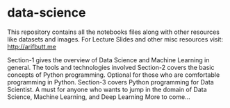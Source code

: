# data-science
This repository contains all the notebooks files along with other resources like datasets and images.
For Lecture Slides and other misc resources visit: http://arifbutt.me

Section-1 gives the overview of Data Science and Machine Learning in general. The tools and technologies involved
Section-2 covers the basic concepts of Python programming. Optional for those who are comfortable programming in Python.
Section-3 covers Python programming for Data Scientist. A must for anyone who wants to jump in the domain of Data Science, Machine Learning, and Deep Learning
More to come...
